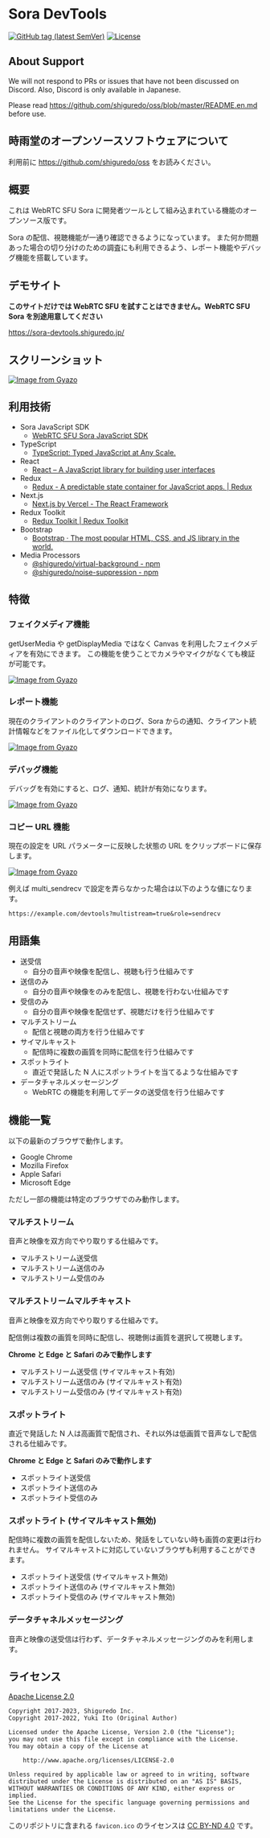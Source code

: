 # Sora DevTools

[![GitHub tag (latest SemVer)](https://img.shields.io/github/tag/shiguredo/sora-devtools.svg)](https://github.com/shiguredo/sora-devtools)
[![License](https://img.shields.io/badge/License-Apache%202.0-blue.svg)](https://opensource.org/licenses/Apache-2.0)

## About Support

We will not respond to PRs or issues that have not been discussed on Discord. Also, Discord is only available in Japanese.

Please read https://github.com/shiguredo/oss/blob/master/README.en.md before use.

## 時雨堂のオープンソースソフトウェアについて

利用前に https://github.com/shiguredo/oss をお読みください。

## 概要

これは WebRTC SFU Sora に開発者ツールとして組み込まれている機能のオープンソース版です。

Sora の配信、視聴機能が一通り確認できるようになっています。
また何か問題あった場合の切り分けのための調査にも利用できるよう、レポート機能やデバッグ機能を搭載しています。

## デモサイト

**このサイトだけでは WebRTC SFU を試すことはできません。WebRTC SFU Sora を別途用意してください**

https://sora-devtools.shiguredo.jp/

## スクリーンショット

[![Image from Gyazo](https://i.gyazo.com/cbf507d3708083adb21a8947149bf3e2.png)](https://gyazo.com/cbf507d3708083adb21a8947149bf3e2)

## 利用技術

- Sora JavaScript SDK
    - [WebRTC SFU Sora JavaScript SDK](https://github.com/shiguredo/sora-js-sdk)
- TypeScript
    - [TypeScript: Typed JavaScript at Any Scale\.](https://www.typescriptlang.org/)
- React
    - [React – A JavaScript library for building user interfaces](https://reactjs.org/)
- Redux
    - [Redux \- A predictable state container for JavaScript apps\. \| Redux](https://redux.js.org/)
- Next.js
    - [Next\.js by Vercel \- The React Framework](https://nextjs.org/)
- Redux Toolkit
    - [Redux Toolkit \| Redux Toolkit](https://redux-toolkit.js.org/)
- Bootstrap
    - [Bootstrap · The most popular HTML, CSS, and JS library in the world\.](https://getbootstrap.com/)
- Media Processors
    - [@shiguredo/virtual\-background \- npm](https://www.npmjs.com/package/@shiguredo/virtual-background)
    - [@shiguredo/noise\-suppression \- npm](https://www.npmjs.com/package/@shiguredo/noise-suppression)

## 特徴

### フェイクメディア機能

getUserMedia や getDisplayMedia ではなく Canvas を利用したフェイクメディアを有効にできます。
この機能を使うことでカメラやマイクがなくても検証が可能です。

[![Image from Gyazo](https://i.gyazo.com/266b2f6869dc44ad66ca5e54fcb21784.jpg)](https://gyazo.com/266b2f6869dc44ad66ca5e54fcb21784)

### レポート機能

現在のクライアントのクライアントのログ、Sora からの通知、クライアント統計情報などをファイル化してダウンロードできます。

[![Image from Gyazo](https://i.gyazo.com/2b246030142149c95a424576e360e959.jpg)](https://gyazo.com/2b246030142149c95a424576e360e959)

### デバッグ機能

デバッグを有効にすると、ログ、通知、統計が有効になります。

[![Image from Gyazo](https://i.gyazo.com/3f7fe3e011d99dfb87181ea6b252247d.png)](https://gyazo.com/3f7fe3e011d99dfb87181ea6b252247d)

### コピー URL 機能

現在の設定を URL パラメーターに反映した状態の URL をクリップボードに保存します。

[![Image from Gyazo](https://i.gyazo.com/2d0ddb0eb1f7006f249baf15bf072009.jpg)](https://gyazo.com/2d0ddb0eb1f7006f249baf15bf072009)

例えば multi_sendrecv で設定を弄らなかった場合は以下のような値になります。

```
https://example.com/devtools?multistream=true&role=sendrecv
```

## 用語集

- 送受信
    - 自分の音声や映像を配信し、視聴も行う仕組みです
- 送信のみ
    - 自分の音声や映像をのみを配信し、視聴を行わない仕組みです
- 受信のみ
    - 自分の音声や映像を配信せず、視聴だけを行う仕組みです
- マルチストリーム
    - 配信と視聴の両方を行う仕組みです
- サイマルキャスト
    - 配信時に複数の画質を同時に配信を行う仕組みです
- スポットライト
    - 直近で発話した N 人にスポットライトを当てるような仕組みです
- データチャネルメッセージング
    - WebRTC の機能を利用してデータの送受信を行う仕組みです

## 機能一覧

以下の最新のブラウザで動作します。

- Google Chrome
- Mozilla Firefox
- Apple Safari
- Microsoft Edge

ただし一部の機能は特定のブラウザでのみ動作します。

### マルチストリーム

音声と映像を双方向でやり取りする仕組みです。

- マルチストリーム送受信
- マルチストリーム送信のみ
- マルチストリーム受信のみ

### マルチストリームマルチキャスト

音声と映像を双方向でやり取りする仕組みです。

配信側は複数の画質を同時に配信し、視聴側は画質を選択して視聴します。

**Chrome と Edge と Safari のみで動作します**

- マルチストリーム送受信 (サイマルキャスト有効)
- マルチストリーム送信のみ (サイマルキャスト有効)
- マルチストリーム受信のみ (サイマルキャスト有効)

### スポットライト

直近で発話した N 人は高画質で配信され、それ以外は低画質で音声なしで配信される仕組みです。

**Chrome と Edge と Safari のみで動作します**

- スポットライト送受信
- スポットライト送信のみ
- スポットライト受信のみ

### スポットライト (サイマルキャスト無効)

配信時に複数の画質を配信しないため、発話をしていない時も画質の変更は行われません。
サイマルキャストに対応していないブラウザも利用することができます。

- スポットライト送受信 (サイマルキャスト無効)
- スポットライト送信のみ (サイマルキャスト無効)
- スポットライト受信のみ (サイマルキャスト無効)

### データチャネルメッセージング

音声と映像の送受信は行わず、データチャネルメッセージングのみを利用します。

## ライセンス

[Apache License 2.0](https://www.apache.org/licenses/LICENSE-2.0)

```
Copyright 2017-2023, Shiguredo Inc.
Copyright 2017-2022, Yuki Ito (Original Author)

Licensed under the Apache License, Version 2.0 (the "License");
you may not use this file except in compliance with the License.
You may obtain a copy of the License at

    http://www.apache.org/licenses/LICENSE-2.0

Unless required by applicable law or agreed to in writing, software
distributed under the License is distributed on an "AS IS" BASIS,
WITHOUT WARRANTIES OR CONDITIONS OF ANY KIND, either express or implied.
See the License for the specific language governing permissions and
limitations under the License.
```

このリポジトリに含まれる `favicon.ico` のライセンスは [CC BY\-ND 4\.0](https://creativecommons.org/licenses/by-nd/4.0/deed.ja) です。

